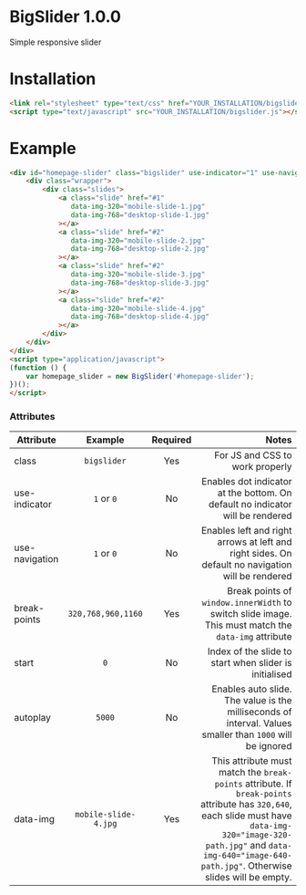 # BigSlider 1.0.0
Simple responsive slider

# Installation
```html
<link rel="stylesheet" type="text/css" href="YOUR_INSTALLATION/bigslider.css" media="all">
<script type="text/javascript" src="YOUR_INSTALLATION/bigslider.js"></script>
```

# Example
```html
<div id="homepage-slider" class="bigslider" use-indicator="1" use-navigation="1" break-points="320,768" start="0" autoplay="5000">
    <div class="wrapper">
        <div class="slides">
            <a class="slide" href="#1"
               data-img-320="mobile-slide-1.jpg"
               data-img-768="desktop-slide-1.jpg"
            ></a>
            <a class="slide" href="#2"
               data-img-320="mobile-slide-2.jpg"
               data-img-768="desktop-slide-2.jpg"
            ></a>
            <a class="slide" href="#2"
               data-img-320="mobile-slide-3.jpg"
               data-img-768="desktop-slide-3.jpg"
            ></a>
            <a class="slide" href="#2"
               data-img-320="mobile-slide-4.jpg"
               data-img-768="desktop-slide-4.jpg"
            ></a>
        </div>
    </div>
</div>
<script type="application/javascript">
(function () {
	var homepage_slider = new BigSlider('#homepage-slider');
})();
</script>
```

### Attributes
| Attribute | Example | Required | Notes |
| ------------- |:-------------:| :-----:| -----:|
| class | `bigslider` | Yes | For JS and CSS to work properly |
| use-indicator | `1` or `0` | No | Enables dot indicator at the bottom. On default no indicator will be rendered |
| use-navigation | `1` or `0` | No | Enables left and right arrows at left and right sides. On default no navigation will be rendered |
| break-points | `320,768,960,1160` | Yes | Break points of `window.innerWidth` to switch slide image. This must match the `data-img` attribute |
| start | `0` | No | Index of the slide to start when slider is initialised |
| autoplay | `5000` | No | Enables auto slide. The value is the milliseconds of interval. Values smaller than `1000` will be ignored |
| data-img | `mobile-slide-4.jpg` | Yes | This attribute must match the `break-points` attribute. If `break-points` attribute has `320,640`, each slide must have `data-img-320="image-320-path.jpg"` and `data-img-640="image-640-path.jpg"`. Otherwise slides will be empty.
